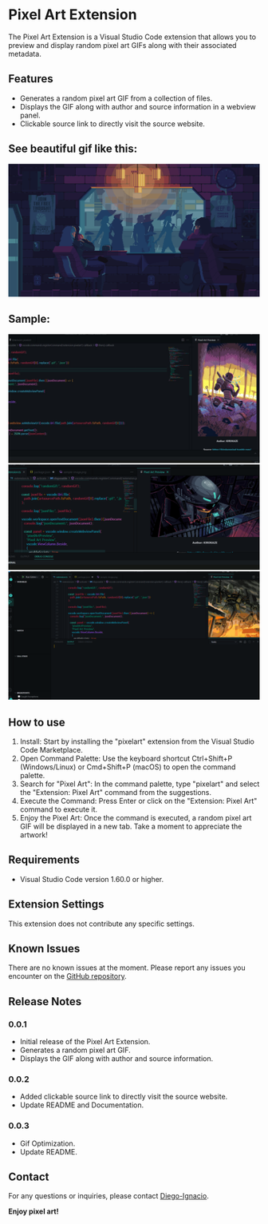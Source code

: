 # Pixel Art Extension

The Pixel Art Extension is a Visual Studio Code extension that allows you to preview and display random pixel art GIFs along with their associated metadata.

## Features

- Generates a random pixel art GIF from a collection of files.
- Displays the GIF along with author and source information in a webview panel.
- Clickable source link to directly visit the source website.

## See beautiful gif like this:
![](images/sample-gif.gif)

## Sample:
![](images/sample-image1.png)
![](images/sample-image2.png)
![](images/sample-image3.png)

## How to use
1. Install: Start by installing the "pixelart" extension from the Visual Studio Code Marketplace.
2. Open Command Palette: Use the keyboard shortcut Ctrl+Shift+P (Windows/Linux) or Cmd+Shift+P (macOS) to open the command palette.
3. Search for "Pixel Art": In the command palette, type "pixelart" and select the "Extension: Pixel Art" command from the suggestions.
4. Execute the Command: Press Enter or click on the "Extension: Pixel Art" command to execute it.
5. Enjoy the Pixel Art: Once the command is executed, a random pixel art GIF will be displayed in a new tab. Take a moment to appreciate the artwork!

## Requirements

- Visual Studio Code version 1.60.0 or higher.

## Extension Settings

This extension does not contribute any specific settings.

## Known Issues

There are no known issues at the moment. Please report any issues you encounter on the [GitHub repository](https://github.com/dunkel000/pixelart).

## Release Notes

### 0.0.1

- Initial release of the Pixel Art Extension.
- Generates a random pixel art GIF.
- Displays the GIF along with author and source information.

### 0.0.2

- Added clickable source link to directly visit the source website.
- Update README and Documentation.

### 0.0.3

- Gif Optimization.
- Update README.


## Contact

For any questions or inquiries, please contact [Diego-Ignacio](mailto:dunkel000@gmail.com).

**Enjoy pixel art!**
